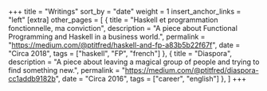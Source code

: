 +++
title = "Writings"
sort_by = "date"
weight = 1
insert_anchor_links = "left"
[extra]
other_pages = [
  { title = "Haskell et programmation fonctionnelle, ma conviction", description = "A piece about Functional Programming and Haskell in a business world.", permalink = "https://medium.com/@ptitfred/haskell-and-fp-a83b5b22f67f", date = "Circa 2018", tags = ["haskell", "FP", "french"] },
  { title = "Diaspora", description = "A piece about leaving a magical group of people and trying to find something new.", permalink = "https://medium.com/@ptitfred/diaspora-cc1addb9182b", date = "Circa 2016", tags = ["career", "english"] },
]
+++
